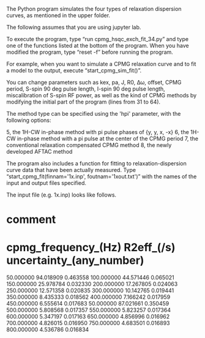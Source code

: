 The Python program simulates the four types of relaxation dispersion curves, as mentioned in the upper folder.

The following assumes that you are using jupyter lab.

To execute the program, type “run cpmg_hsqc_exch_fit_34.py” and type one of the functions listed at the bottom of the program.
When you have modified the program, type “reset -f” before running the program.

For example, when you want to simulate a CPMG relaxation curve and to fit a model to the output, execute “start_cpmg_sim_fit()”.

You can change parameters such as kex, pa, J, R0, Δω, offset, CPMG period, S-spin 90 deg pulse length, I-spin 90 deg pulse length, miscalibration of S-spin RF power, as well as the kind of CPMG methods by modifying the initial part of the program (lines from 31 to 64).

The method type can be specified using the 'hpi' parameter, with the following options:

5, the 1H-CW in-phase method with pi pulse phases of {y, y, x, -x}
6, the 1H-CW in-phase method with a pi pulse at the center of the CPMG period
7, the conventional relaxation compensated CPMG method
8, the newly developed AFTAC method

The program also includes a function for fitting to relaxation-dispersion curve data that have been actually measured. Type “start_cpmg_fit(finnam='1x.inp', foutnam='1xout.txt')” with the names of the input and output files specified.

The input file (e.g. 1x.inp) looks like follows.

# comment
# cpmg_frequency_(Hz)   R2eff_(/s)   uncertainty_(any_number)
50.000000	94.018909	0.463558
100.000000	44.571446	0.065021
150.000000	25.978784	0.032330
200.000000	17.267805	0.024063
250.000000	12.571358	0.020835
300.000000	10.142765	0.019441
350.000000	8.435333	0.018562
400.000000	7.166242	0.017959
450.000000	6.555614	0.017683
50.000000	87.021661	0.350459
500.000000	5.808568	0.017357
550.000000	5.823257	0.017364
600.000000	5.347197	0.017163
650.000000	4.856996	0.016962
700.000000	4.826015	0.016950
750.000000	4.683501	0.016893
800.000000	4.536786	0.016834
